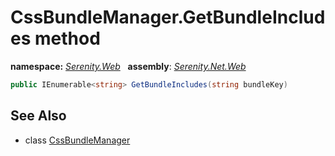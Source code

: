 # CssBundleManager.GetBundleIncludes method
**namespace:** *[Serenity.Web](../../README.md#serenity.web-namespace)*   **assembly**: *[Serenity.Net.Web](../../README.md)*

```csharp
public IEnumerable<string> GetBundleIncludes(string bundleKey)
```

## See Also

* class [CssBundleManager](../CssBundleManager.md)